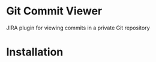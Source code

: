 Git Commit Viewer
=================

JIRA plugin for viewing commits in a private Git repository

Installation
============


